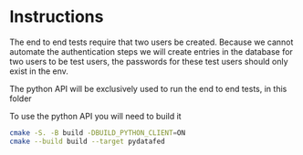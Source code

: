 # Instructions

The end to end tests require that two users be created. Because we cannot
automate the authentication steps we will create entries in the database for two
users to be test users, the passwords for these test users should only exist in
the env.

The python API will be exclusively used to run the end to end tests, in this
folder

To use the python API you will need to build it

```bash
cmake -S. -B build -DBUILD_PYTHON_CLIENT=ON
cmake --build build --target pydatafed
```

